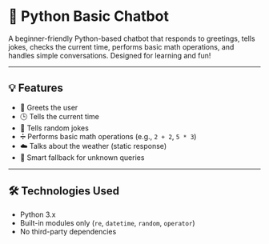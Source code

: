 # 🤖 Python Basic Chatbot

A beginner-friendly Python-based chatbot that responds to greetings, tells jokes, checks the current time,
performs basic math operations, and handles simple conversations. Designed for learning and fun!

---

## 💡 Features

- 👋 Greets the user
- 🕒 Tells the current time
- 🤣 Tells random jokes
- ➗ Performs basic math operations (e.g., `2 + 2`, `5 * 3`)
- ☁️ Talks about the weather (static response)
- 🤖 Smart fallback for unknown queries

---

## 🛠️ Technologies Used

- Python 3.x
- Built-in modules only (`re`, `datetime`, `random`, `operator`)
- No third-party dependencies
